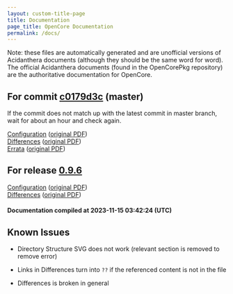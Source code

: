 ```yaml
---
layout: custom-title-page
title: Documentation
page_title: OpenCore Documentation
permalink: /docs/
---
```

Note: these files are automatically generated and are unofficial versions of Acidanthera documents (although they should be the same word for word). The official Acidanthera documents (found in the OpenCorePkg repository) are the authoritative documentation for OpenCore.

## For commit [c0179d3c](https://github.com/acidanthera/OpenCorePkg/tree/c0179d3cbf6bc252da3231792f6fad4c248c1105) (master)

If the commit does not match up with the latest commit in master branch, wait for about an hour and check again.

[Configuration](latest/Configuration.html) ([original PDF](https://github.com/acidanthera/OpenCorePkg/blob/c0179d3cbf6bc252da3231792f6fad4c248c1105/Docs/Configuration.pdf))
<br>
[Differences](latest/Differences.html) ([original PDF](https://github.com/acidanthera/OpenCorePkg/blob/c0179d3cbf6bc252da3231792f6fad4c248c1105/Docs/Differences/Differences.pdf))
<br>
[Errata](latest/Errata.html) ([original PDF](https://github.com/acidanthera/OpenCorePkg/blob/c0179d3cbf6bc252da3231792f6fad4c248c1105/Docs/Errata/Errata.pdf))

## For release [0.9.6](https://github.com/acidanthera/OpenCorePkg/tree/0.9.6)

[Configuration](release/Configuration.html) ([original PDF](https://github.com/acidanthera/OpenCorePkg/blob/0.9.6/Docs/Configuration.pdf))
<br>
[Differences](release/Differences.html) ([original PDF](https://github.com/acidanthera/OpenCorePkg/blob/0.9.6/Docs/Differences/Differences.pdf))

#### Documentation compiled at 2023-11-15 03:42:24 (UTC)

## Known Issues

* Directory Structure SVG does not work (relevant section is removed to remove error)

* Links in Differences turn into `??` if the referenced content is not in the file

* Differences is broken in general
